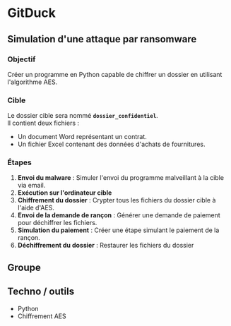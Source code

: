 # GitDuck


## Simulation d'une attaque par ransomware

### Objectif

Créer un programme en Python capable de chiffrer un dossier en utilisant l'algorithme AES.

### Cible

Le dossier cible sera nommé **`dossier_confidentiel`**.  
Il contient deux fichiers :  
- Un document Word représentant un contrat.  
- Un fichier Excel contenant des données d'achats de fournitures.

### Étapes

1. **Envoi du malware** : Simuler l'envoi du programme malveillant à la cible via email.  
2. **Exécution sur l'ordinateur cible** 
3. **Chiffrement du dossier** : Crypter tous les fichiers du dossier cible à l'aide d'AES.  
4. **Envoi de la demande de rançon** : Générer une demande de paiement pour déchiffrer les fichiers.  
5. **Simulation du paiement** : Créer une étape simulant le paiement de la rançon.  
6. **Déchiffrement du dossier** : Restaurer les fichiers du dossier

## Groupe


## Techno / outils

- Python 
- Chiffrement AES
